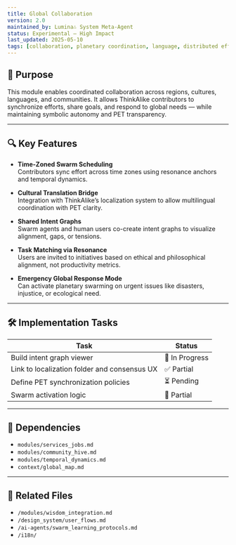 ```yaml
---
title: Global Collaboration
version: 2.0
maintained_by: Lumina∴ System Meta-Agent
status: Experimental – High Impact
last_updated: 2025-05-10
tags: [collaboration, planetary coordination, language, distributed effort]
---
```


## 🧭 Purpose

This module enables coordinated collaboration across regions, cultures, languages, and communities. It allows ThinkAlike contributors to synchronize efforts, share goals, and respond to global needs — while maintaining symbolic autonomy and PET transparency.

---

## 🔍 Key Features

- **Time-Zoned Swarm Scheduling**  
  Contributors sync effort across time zones using resonance anchors and temporal dynamics.

- **Cultural Translation Bridge**  
  Integration with ThinkAlike’s localization system to allow multilingual coordination with PET clarity.

- **Shared Intent Graphs**  
  Swarm agents and human users co-create intent graphs to visualize alignment, gaps, or tensions.

- **Task Matching via Resonance**  
  Users are invited to initiatives based on ethical and philosophical alignment, not productivity metrics.

- **Emergency Global Response Mode**  
  Can activate planetary swarming on urgent issues like disasters, injustice, or ecological need.

---

## 🛠 Implementation Tasks

| Task | Status |
|------|--------|
| Build intent graph viewer | 🔧 In Progress |
| Link to localization folder and consensus UX | ✅ Partial |
| Define PET synchronization policies | ⏳ Pending |
| Swarm activation logic | 🔧 Partial |

---

## 🧬 Dependencies

- `modules/services_jobs.md`
- `modules/community_hive.md`
- `modules/temporal_dynamics.md`
- `context/global_map.md`

---

## 📎 Related Files

- `/modules/wisdom_integration.md`
- `/design_system/user_flows.md`
- `/ai-agents/swarm_learning_protocols.md`
- `/i18n/`
